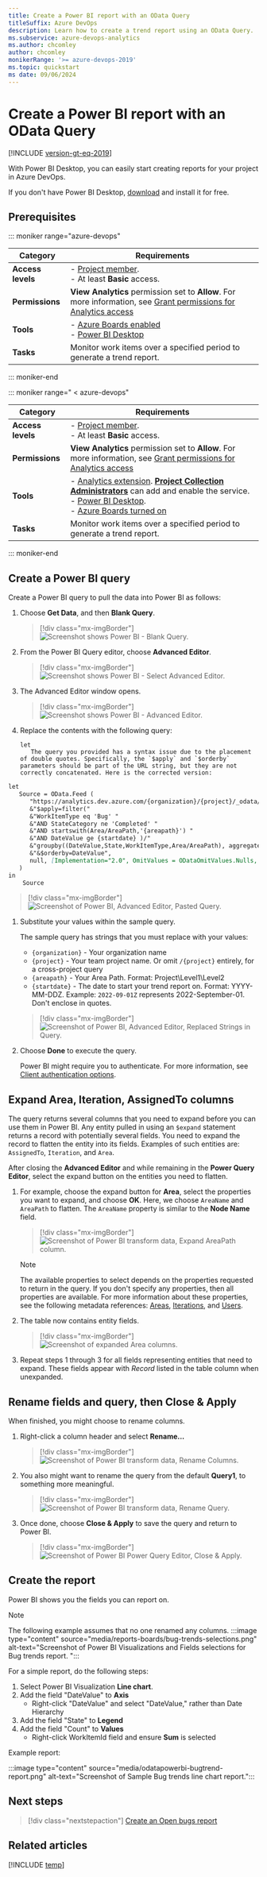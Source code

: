 ```yaml
---
title: Create a Power BI report with an OData Query
titleSuffix: Azure DevOps
description: Learn how to create a trend report using an OData Query.
ms.subservice: azure-devops-analytics
ms.author: chcomley
author: chcomley
monikerRange: '>= azure-devops-2019'
ms.topic: quickstart
ms date: 09/06/2024
---
```


# Create a Power BI report with an OData Query

[!INCLUDE [version-gt-eq-2019](../../includes/version-gt-eq-2019.md)]

With Power BI Desktop, you can easily start creating reports for your project in Azure DevOps. 

If you don't have Power BI Desktop, [download](/power-bi/desktop-what-is-desktop) and install it for free.

## Prerequisites  

::: moniker range="azure-devops"

|Category  | Requirements |
|-------------|-------------|
| **Access levels** | - [Project member](../../organizations/security/add-users-team-project.md).<br>- At least **Basic** access. |
| **Permissions** | **View Analytics** permission set to **Allow**. For more information, see [Grant permissions for Analytics access](./analytics-security.md) |
|**Tools** | - [Azure Boards enabled](../../organizations/settings/set-services.md)<br>- [Power BI Desktop](https://powerbi.microsoft.com/desktop)    |
|**Tasks**| Monitor work items over a specified period to generate a trend report. |

::: moniker-end

::: moniker range=" < azure-devops"

|Category  | Requirements |
|-------------|-------------|
| **Access levels** | - [Project member](../../organizations/security/add-users-team-project.md).<br>- At least **Basic** access. |
| **Permissions** | **View Analytics** permission set to **Allow**. For more information, see [Grant permissions for Analytics access](./analytics-security.md) |
|**Tools** | - [Analytics extension](../dashboards/analytics-extension.md). [**Project Collection Administrators**](../../organizations/security/change-organization-collection-level-permissions.md) can add and enable the service.<br>- [Power BI Desktop](https://powerbi.microsoft.com/desktop).<br>- [Azure Boards turned on](../../organizations/settings/set-services.md)  |
|**Tasks**| Monitor work items over a specified period to generate a trend report. |

::: moniker-end

## Create a Power BI query
    
Create a Power BI query to pull the data into Power BI as follows:

1. Choose **Get Data**, and then **Blank Query**.

    > [!div class="mx-imgBorder"] 
    > ![Screenshot shows Power BI - Blank Query.](media/BlankQuery.png)

2. From the Power BI Query editor, choose **Advanced Editor**.

    > [!div class="mx-imgBorder"] 
    > ![Screenshot shows Power BI - Select Advanced Editor.](media/AdvancedEditor.png)

3. The Advanced Editor window opens.

    > [!div class="mx-imgBorder"] 
    > ![Screenshot shows Power BI - Advanced Editor.](media/odatapowerbi-advancededitor.png)

4. Replace the contents with the following query:
 
    ```
    let
       The query you provided has a syntax issue due to the placement of double quotes. Specifically, the `$apply` and `$orderby` parameters should be part of the URL string, but they are not correctly concatenated. Here is the corrected version:

```markdown
let
   Source = OData.Feed (
      "https://analytics.dev.azure.com/{organization}/{project}/_odata/v4.0-preview/WorkItemSnapshot?"
      &"$apply=filter("
      &"WorkItemType eq 'Bug' "
      &"AND StateCategory ne 'Completed' "
      &"AND startswith(Area/AreaPath,'{areapath}') "
      &"AND DateValue ge {startdate} )/"
      &"groupby((DateValue,State,WorkItemType,Area/AreaPath), aggregate($count as Count))"
      &"&$orderby=DateValue",
      null, [Implementation="2.0", OmitValues = ODataOmitValues.Nulls, ODataVersion = 4]
   )
in
    Source
```

   > [!div class="mx-imgBorder"] 
   > ![Screenshot of Power BI, Advanced Editor, Pasted Query.](media/odatapowerbi-advancededitor-pasted.png)

1. Substitute your values within the sample query.

    The sample query has strings that you must replace with your values:

    * `{organization}` - Your organization name 
    * `{project}` - Your team project name. Or omit `/{project}` entirely, for a cross-project query
    * `{areapath}` - Your Area Path. Format: Project\Level1\Level2
    * `{startdate}` - The date to start your trend report on. Format: YYYY-MM-DDZ. Example: `2022-09-01Z` represents 2022-September-01. Don't enclose in quotes.

    > [!div class="mx-imgBorder"] 
    > ![Screenshot of Power BI, Advanced Editor, Replaced Strings in Query.](media/odatapowerbi-advancededitor-replaced.png)

2. Choose **Done** to execute the query.

   Power BI might require you to authenticate. For more information, see [Client authentication options](client-authentication-options.md).


## Expand Area, Iteration, AssignedTo columns

The query returns several columns that you need to expand before you can use them in Power BI. Any entity pulled in using an `$expand` statement returns a record with potentially several fields. You need to expand the record to flatten the entity into its fields. Examples of such entities are: `AssignedTo`, `Iteration`, and `Area`. 

After closing the **Advanced Editor** and while remaining in the **Power Query Editor**, select the expand button on the entities you need to flatten.

1. For example, choose the expand button for **Area**, select the properties you want to expand, and choose **OK**. Here, we choose `AreaName` and `AreaPath` to flatten. The `AreaName` property is similar to the **Node Name** field.

    > [!div class="mx-imgBorder"] 
    > ![Screenshot of Power BI transform data, Expand AreaPath column.](media/transform-data/expand-area-path-property.png)

	> [!NOTE]   
	> The available properties to select depends on the properties requested to return in the query. If you don't specify any properties, then all properties are available. For more information about these properties, see the following metadata references: [Areas](../analytics/entity-reference-boards.md#areas), [Iterations](../analytics/entity-reference-boards.md#iterations), and [Users](../analytics/entity-reference-general.md#users).
	
1. The table now contains entity fields.

    > [!div class="mx-imgBorder"] 
    > ![Screenshot of expanded Area columns.](media/transform-data/expanded-area-columns.png)

1. Repeat steps 1 through 3 for all fields representing entities that need to expand. These fields appear with *Record* listed in the table column when unexpanded. 


## Rename fields and query, then Close & Apply

When finished, you might choose to rename columns. 

1. Right-click a column header and select **Rename...**

	> [!div class="mx-imgBorder"] 
	> ![Screenshot of Power BI transform data, Rename Columns.](media/transform-data/powerbi-rename-columns.png)

1. You also might want to rename the query from the default **Query1**, to something more meaningful. 

	> [!div class="mx-imgBorder"] 
	> ![Screenshot of Power BI transform data, Rename Query.](media/transform-data/powerbi-rename-query.png)

1. Once done, choose **Close & Apply** to save the query and return to Power BI.

	> [!div class="mx-imgBorder"] 
	> ![Screenshot of Power BI Power Query Editor, Close & Apply.](media/transform-data/powerbi-close-apply.png)

## Create the report

Power BI shows you the fields you can report on. 

> [!NOTE]   
> The following example assumes that no one renamed any columns. 
> :::image type="content" source="media/reports-boards/bug-trends-selections.png" alt-text="Screenshot of Power BI Visualizations and Fields selections for Bug trends report. ":::

For a simple report, do the following steps:

1. Select Power BI Visualization **Line chart**. 
1. Add the field "DateValue" to **Axis**
    - Right-click "DateValue" and select "DateValue," rather than Date Hierarchy
1. Add the field "State" to **Legend**
1. Add the field "Count" to **Values**
    - Right-click WorkItemId field and ensure **Sum** is selected

Example report:

:::image type="content" source="media/odatapowerbi-bugtrend-report.png" alt-text="Screenshot of Sample Bug trends line chart report.":::
 
## Next steps

> [!div class="nextstepaction"]
> [Create an Open bugs report](sample-boards-openbugs.md)

## Related articles

[!INCLUDE [temp](includes/sample-relatedarticles.md)]

